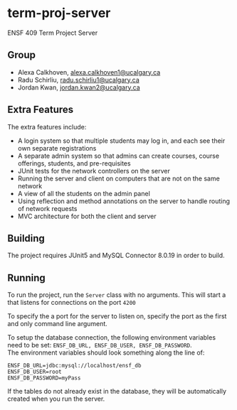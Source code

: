# term-proj-server
ENSF 409 Term Project Server

## Group
- Alexa Calkhoven, alexa.calkhoven1@ucalgary.ca
- Radu Schirliu, radu.schirliu1@ucalgary.ca
- Jordan Kwan, jordan.kwan2@ucalgary.ca

## Extra Features
The extra features include:
- A login system so that multiple students may log in, and each see their own separate registrations
- A separate admin system so that admins can create courses, course offerings, students, and pre-requisites
- JUnit tests for the network controllers on the server
- Running the server and client on computers that are not on the same network
- A view of all the students on the admin panel
- Using reflection and method annotations on the server to handle routing of network requests
- MVC architecture for both the client and server

## Building
The project requires JUnit5 and MySQL Connector 8.0.19 in order to build.

## Running
To run the project, run the `Server` class with no arguments.
This will start a that listens for connections on the port `4200`
  
To specify the a port for the server to listen on, specify the port as the first and only
command line argument.

To setup the database connection, the following environment variables need to be set: `ENSF_DB_URL, ENSF_DB_USER, ENSF_DB_PASSWORD`.  
The environment variables should look something along the line of:
```shell
ENSF_DB_URL=jdbc:mysql://localhost/ensf_db
ENSF_DB_USER=root
ENSF_DB_PASSWORD=myPass
```

If the tables do not already exist in the database, they will be automatically created when you run the server.
